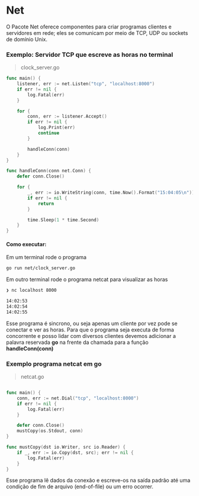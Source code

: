 # Net

O Pacote Net oferece componentes para criar programas clientes e servidores em rede; eles se comunicam por meio de TCP, UDP ou sockets de domínio Unix.


### Exemplo: Servidor TCP que escreve as horas no terminal
> clock_server.go
```go
func main() {
	listener, err := net.Listen("tcp", "localhost:8000")
	if err != nil {
		log.Fatal(err)
	}

	for {
		conn, err := listener.Accept()
		if err != nil {
			log.Print(err)
			continue
		}

		handleConn(conn)
	}
}

func handleConn(conn net.Conn) {
	defer conn.Close()

	for {
		_, err := io.WriteString(conn, time.Now().Format("15:04:05\n"))
		if err != nil {
			return
		}

		time.Sleep(1 * time.Second)
	}
}
```
#### Como executar:

Em um terminal rode o programa
```bash
go run net/clock_server.go
```

Em outro terminal rode o programa netcat para visualizar as horas
```bash
❯ nc localhost 8000

14:02:53
14:02:54
14:02:55
```

Esse programa é sincrono, ou seja apenas um cliente por vez pode se conectar e ver as horas. Para que o programa seja executa de forma concorrente e posso lidar com diversos clientes devemos adicionar a palavra reservada **go** na frente da chamada para a função **handleConn(conn)**


### Exemplo programa netcat em go
> netcat.go
```go

func main() {
	conn, err := net.Dial("tcp", "localhost:8000")
	if err != nil {
		log.Fatal(err)
	}

	defer conn.Close()
	mustCopy(os.Stdout, conn)
}

func mustCopy(dst io.Writer, src io.Reader) {
	if _, err := io.Copy(dst, src); err != nil {
		log.Fatal(err)
	}
}
```

Esse programa lê dados da conexão e escreve-os na saída padrão até uma condição de fim de arquivo (end-of-file) ou um erro ocorrer.